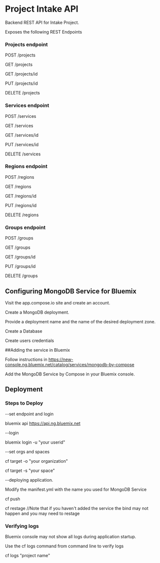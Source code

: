 

# Project Intake API

Backend REST API for Intake Project.

Exposes the following REST Endpoints 

### Projects endpoint

POST   /projects

GET    /projects 

GET    /projects/id

PUT    /projects/id

DELETE /projects


### Services endpoint

POST   /services

GET    /services 

GET    /services/id

PUT    /services/id

DELETE /services


### Regions endpoint

POST   /regions

GET    /regions 

GET    /regions/id

PUT    /regions/id

DELETE /regions


### Groups endpoint

POST   /groups

GET    /groups 

GET    /groups/id

PUT    /groups/id

DELETE /groups


## Configuring MongoDB Service for Bluemix

Visit the app.compose.io site and create an account.

Create a MongoDB deployment.

Provide a deployment name and the name of the desired deployment zone.

Create a Database

Create users credentials

##Adding the service in Bluemix

Follow instructions in 
https://new-console.ng.bluemix.net/catalog/services/mongodb-by-compose

Add the MongoDB Service by Compose in your Bluemix console.

## Deployment

### Steps to Deploy 

--set endpoint and login

bluemix api https://api.ng.bluemix.net

--login

  bluemix login -u "your userid"

--set orgs and spaces

  cf target -o "your organization"

  cf target -s "your space"

--deploying application.

  Modify the manifest.yml with the name you used for MongoDB Service

  cf push

  cf restage
  //Note that if you haven't added the service the bind may not happen and you may need to restage

###  Verifying logs 

  Bluemix console may not show all logs during application startup. 

  Use the cf logs command from command line to verify logs 

  cf logs "project name" 
